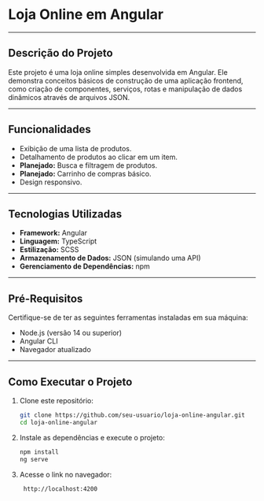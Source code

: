 # Loja Online em Angular

---

## Descrição do Projeto
Este projeto é uma loja online simples desenvolvida em Angular. Ele demonstra conceitos básicos de construção de uma aplicação frontend, como criação de componentes, serviços, rotas e manipulação de dados dinâmicos através de arquivos JSON.

---

## Funcionalidades
- Exibição de uma lista de produtos.
- Detalhamento de produtos ao clicar em um item.
- **Planejado:** Busca e filtragem de produtos.
- **Planejado:** Carrinho de compras básico.
- Design responsivo.

---

## Tecnologias Utilizadas
- **Framework:** Angular
- **Linguagem:** TypeScript
- **Estilização:** SCSS
- **Armazenamento de Dados:** JSON (simulando uma API)
- **Gerenciamento de Dependências:** npm

---

## Pré-Requisitos
Certifique-se de ter as seguintes ferramentas instaladas em sua máquina:
- Node.js (versão 14 ou superior)
- Angular CLI
- Navegador atualizado

---

## Como Executar o Projeto

1. Clone este repositório:
   ```bash
   git clone https://github.com/seu-usuario/loja-online-angular.git
   cd loja-online-angular
   ```
2. Instale as dependências e execute o projeto:
   ```bash
   npm install
   ng serve
   ```
3. Acesse o link no navegador:
   ```bash
    http://localhost:4200
   ```

